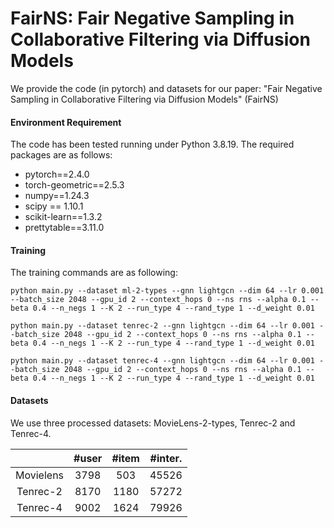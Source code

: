 # FairNS: Fair Negative Sampling in Collaborative Filtering via Diffusion Models
We provide the code (in pytorch) and datasets for our paper: "Fair Negative Sampling in Collaborative Filtering via Diffusion Models" (FairNS)


#### Environment Requirement

The code has been tested running under Python 3.8.19. The required packages are as follows:

- pytorch==2.4.0
- torch-geometric==2.5.3
- numpy==1.24.3
- scipy == 1.10.1
- scikit-learn==1.3.2
- prettytable==3.11.0



#### Training

The training commands are as following:

```
python main.py --dataset ml-2-types --gnn lightgcn --dim 64 --lr 0.001 --batch_size 2048 --gpu_id 2 --context_hops 0 --ns rns --alpha 0.1 --beta 0.4 --n_negs 1 --K 2 --run_type 4 --rand_type 1 --d_weight 0.01
```

```
python main.py --dataset tenrec-2 --gnn lightgcn --dim 64 --lr 0.001 --batch_size 2048 --gpu_id 2 --context_hops 0 --ns rns --alpha 0.1 --beta 0.4 --n_negs 1 --K 2 --run_type 4 --rand_type 1 --d_weight 0.01
```

```
python main.py --dataset tenrec-4 --gnn lightgcn --dim 64 --lr 0.001 --batch_size 2048 --gpu_id 2 --context_hops 0 --ns rns --alpha 0.1 --beta 0.4 --n_negs 1 --K 2 --run_type 4 --rand_type 1 --d_weight 0.01
```

#### Datasets

We use three processed datasets: MovieLens-2-types, Tenrec-2 and Tenrec-4.



|          | \#user | \#item | \#inter. |
|:--------:|:------:|:------:|:--------:|
|  Movielens  |  3798  |  503   |  45526   |
| Tenrec-2 |  8170  |  1180  |  57272   |
| Tenrec-4 |  9002  |  1624  |  79926   |


